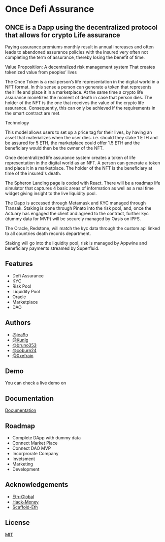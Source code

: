 
#  Once Defi Assurance 



## ONCE is a Dapp using the decentralized protocol that allows for crypto Life assurance 
Paying assurance premiums monthly result in annual increases and often leads to abandoned assurance policies with the insured very often not completing the term of assurance, thereby losing the benefit of time.

Value Propositiion: A decentralized risk management system That creates tokenized value from peoples’ lives

The Once Token is a real person’s life representation in the digital world in a NFT format. In this sense a person can generate a token that represents their life and place it in a marketplace. At the same time a crypto life assurance monetizes the moment of death in case that person dies. The holder of the NFT is the one that receives the value of the crypto life assurance. Consequently, this can only be achieved if the requirements in the smart contract are met.

Technology

This model allows users to set up a price tag for their lives, by having an asset that materializes when the user dies. i.e. should they stake 1 ETH and be assured for 5 ETH, the marketplace could offer 1.5 ETH and the beneficiary would then be the owner of the NFT.
 
Once decentralized life assurance system creates a token of life representation in the digital world as an NFT.  A person can generate a token and place it in a marketplace.  The holder of the NFT is the beneficiary at time of the insured's death.

The Spheron Landing page is coded with React.  There will be a roadmap life simulator that captures 4 basic areas of information as well as a real time widget giving insight to the live liquidity pool.

The Dapp is accessed through Metamask and KYC managed through Transak. Staking is done through Pinato into the risk pool, and, once the Actuary has engaged the client and agreed to the contract, further kyc (dummy data for MVP) will be securely managed by Oasis on IPFS.

The Oracle, Redstone, will match the kyc data through the custom api linked to all countries death records department.

Staking will go into the liquidity pool, risk is managed by Appwine and beneficiary payments streamed by Superfluid.


## Features

- Defi Assurance
- KYC
- Risk Pool
- Liquidity Pool
- Oracle
- Marketplace
- DAO


## Authors

- [@jea9o](https://www.github.com/jea9o)
- [@KunIg](https://www.github.com/KunIg)
- [@bruno353](https://www.github.com/bruno353)
- [@coburn24](https://www.github.com/coburn24)
- [@0xefrain](https://www.github.com/0xefrain)





## Demo
You can check a live demo on


## Documentation

[Documentation](https://app.gitbook.com/s/KXimXbNB5D0Dqp4ZQM5E/)


## Roadmap

- Complete DApp with dummy data
- Connect Market Place
- Connect DAO MVP
- Incorprorate Company
- Invetsment
- Marketing
- Development



## Acknowledgements

 - [Eth-Global](https://ethglobal.com/)
 - [Hack-Money](https://hackathon.money/)
 - [Scaffold-Eth](https://github.com/scaffold-eth/scaffold-eth)


## License

[MIT](https://choosealicense.com/licenses/mit/)

